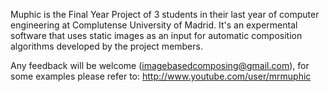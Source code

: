 Muphic is the Final Year Project of 3 students in their last year of computer engineering at Complutense University of Madrid. It's an expermental software that uses static images as an input for automatic composition algorithms developed by the project members.

Any feedback will be welcome (imagebasedcomposing@gmail.com), for some examples please refer to: http://www.youtube.com/user/mrmuphic